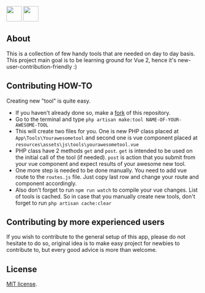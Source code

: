 <p align="left"><img src="https://laravel.com/assets/img/components/logo-laravel.svg" height="40"> <img src="https://vuejs.org/images/logo.png" width="40" height="40"></p>


## About

This is a collection of few handy tools that are needed on day to day basis. This project main goal is to be learning ground for Vue 2, hence it's new-user-contribution-friendly :) 

## Contributing HOW-TO

Creating new "tool" is quite easy.
 
- If you haven't already done so, make a [fork](https://help.github.com/articles/fork-a-repo/) of this repository.
- Go to the terminal and type `php artisan make:tool NAME-OF-YOUR-AWESOME-TOOL`
- This will create two files for you. One is new PHP class placed at `App\Tools\Yourawesometool` and second one is vue component placed at `resources\assets\js\tools\yourawesometool.vue`
- PHP class have 2 methods `get` and `post`. `get` is intended to be used on the initial call of the tool (if needed). `post` is action that you submit from your vue component and expect results of your awesome new tool.
- One more step is needed to be done manually. You need to add vue route to the `routes.js` file. Just copy last row and change your route and component accordingly. 
- Also don't forget to run `npm run watch` to compile your vue changes. List of tools is cached. So in case that you manually create new tools, don't forget to run `php artisan cache:clear` 

## Contributing by more experienced users

If you wish to contribute to the general setup of this app, please do not hesitate to do so, original idea is to make easy project for newbies to contribute to, but every good advice is more than welcome.

## License

[MIT license](http://opensource.org/licenses/MIT).
